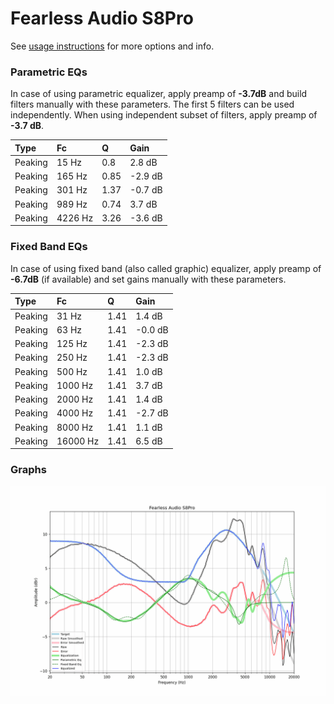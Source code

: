 # Fearless Audio S8Pro
See [usage instructions](https://github.com/jaakkopasanen/AutoEq#usage) for more options and info.

### Parametric EQs
In case of using parametric equalizer, apply preamp of **-3.7dB** and build filters manually
with these parameters. The first 5 filters can be used independently.
When using independent subset of filters, apply preamp of **-3.7 dB**.

| Type    | Fc      |    Q | Gain    |
|:--------|:--------|:-----|:--------|
| Peaking | 15 Hz   | 0.8  | 2.8 dB  |
| Peaking | 165 Hz  | 0.85 | -2.9 dB |
| Peaking | 301 Hz  | 1.37 | -0.7 dB |
| Peaking | 989 Hz  | 0.74 | 3.7 dB  |
| Peaking | 4226 Hz | 3.26 | -3.6 dB |

### Fixed Band EQs
In case of using fixed band (also called graphic) equalizer, apply preamp of **-6.7dB**
(if available) and set gains manually with these parameters.

| Type    | Fc       |    Q | Gain    |
|:--------|:---------|:-----|:--------|
| Peaking | 31 Hz    | 1.41 | 1.4 dB  |
| Peaking | 63 Hz    | 1.41 | -0.0 dB |
| Peaking | 125 Hz   | 1.41 | -2.3 dB |
| Peaking | 250 Hz   | 1.41 | -2.3 dB |
| Peaking | 500 Hz   | 1.41 | 1.0 dB  |
| Peaking | 1000 Hz  | 1.41 | 3.7 dB  |
| Peaking | 2000 Hz  | 1.41 | 1.4 dB  |
| Peaking | 4000 Hz  | 1.41 | -2.7 dB |
| Peaking | 8000 Hz  | 1.41 | 1.1 dB  |
| Peaking | 16000 Hz | 1.41 | 6.5 dB  |

### Graphs
![](./Fearless%20Audio%20S8Pro.png)